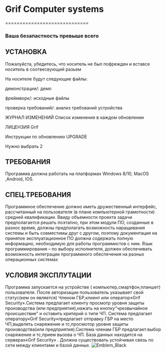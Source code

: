 # Grif Computer systems
=============================

### Ваша безапастность превыше всего



УСТАНОВКА
------------

Пожалуйста, убедитесь, что носитель не был пофрежден и вставсе носитель в соотвесвующий разьем 

На носителе будут следующие файлы:

 демонстрации/:          демо
 
 фреймворк/:             исходные файлы 
 
 проверка требований/:   анализ требований устройства
 
 ЖУРНАЛ ИЗМЕНЕНИЙ    Список изменения в каждом обновлении
 
 ЛИЦЕНЗИЯ Grif
 
 Инструкции по обновлению UPGRADE

Нужно выбрать 2 


ТРЕБОВАНИЯ
------------

Программа должна работать на платформах Windows 8/10, MacOS ,Android, IOS.


СПЕЦ.ТРЕБОВАНИЯ
------------
Программное обеспечение должно иметь дружественный интерфейс, рассчитанный на пользователя (в плане компьютерной грамотности) средней квалификации.
Ввиду объемности проекта задачи предполагается решать поэтапно, при этом модули ПО, созданные в разнос время, должны предполагать возможность наращивания системы и быть совместимы друг с другом, поэтому документация на принятое эксплуатационное ПО должна содержать полную информацию, необходимую для работы программистов с ним.
Язык программирования – по выбору исполнителя, должен обеспечивать возможность интеграции программного обеспечения на разных операционных системах 


УСЛОВИЯ ЭКСПЛУТАЦИИ
------------
Программа запускается на устройстве ( компьютер,смартфон,планшет)  пользователя. 
После авторизации пользователь указывает свой статус(кем он является) Членом ГБР,клиент или оператор«Grif Security».Система предлагает клиенту просмотр уровня защиты производства (или предприятия),нажать на кнопку“чрезвычайное происшествие” и оставить критерий о типе ЧП. Система предлагает оператору«Grif Security»предлагает отправку ГБР на место ЧП,выделять снаряжение и тс,просмотор уровня защиты производства(или предприятия).Система членам ГБР предлагает:выбор снаряжение и тс,прием вызова о ЧП.  База данных находится на серверах«Grif Security» . Должна существовать устойчивая связь по сети между клиентами и базой данных.
![Emblem_Black](https://user-images.githubusercontent.com/92578202/143677182-eff93cf8-5e2b-4f9f-9e07-09be880dc503.jpg)

